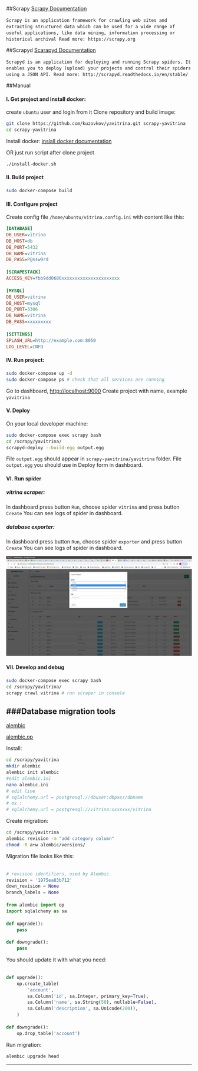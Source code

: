 ##Scrapy
[Scrapy Documentation](https://scrapy.readthedocs.io/en/latest/)

`Scrapy is an application framework for crawling web sites and extracting structured data which can be used
for a wide range of useful applications, like data mining, information processing or historical archival
Read more: https://scrapy.org`

##Scrapyd
[Scarapyd Documentation](https://scrapyd.readthedocs.io/en/stable/)

`Scrapyd is an application for deploying and running Scrapy spiders. It enables you to deploy (upload) your
projects and control their spiders using a JSON API.
Read more: http://scrapyd.readthedocs.io/en/stable/`

##Manual
 
#### I. Get project and install docker: 
create `ubuntu` user and login from it
Clone repository and build image:
```bash
git clone https://github.com/kuzovkov/yavitrina.git scrapy-yavitrina
cd scrapy-yavitrina
```

Install docker: [inslall docker documentation](https://docs.docker.com/install/linux/docker-ce/ubuntu/)

OR just run script after clone project
```bash
./install-docker.sh
```

#### II. Build project

```bash
sudo docker-compose build
```

#### III. Configure project

Create config file `/home/ubuntu/vitrina.config.ini`
with content like this:

```ini
[DATABASE]
DB_USER=vitrina
DB_HOST=db
DB_PORT=5432
DB_NAME=vitrina
DB_PASS=P@ssw0rd

[SCRAPESTACK]
ACCESS_KEY=fbb9dd0686xxxxxxxxxxxxxxxxxxxxxx

[MYSQL]
DB_USER=vitrina
DB_HOST=mysql
DB_PORT=3306
DB_NAME=vitrina
DB_PASS=xxxxxxxxx

[SETTINGS]
SPLASH_URL=http://example.com:8050
LOG_LEVEL=INFO

```
 
#### IV. Run project:
    
```bash
sudo docker-compose up -d
sudo docker-compose ps # check that all services are running
```
Go to dashboard, [http://localhost:9000](http://localhost:9000)
Create project with name, example `yavitrina`

#### V. Deploy
On your local developer machine: 
```bash
sudo docker-compose exec scrapy bash
cd /scrapy/yavitrina/
scrapyd-deploy --build-egg output.egg
```
File `output.egg` should appear in `scrapy-yavitrina/yavitrina` folder.
File `output.egg` you should use in Deploy form in dashboard.

#### VI. Run spider

##### vitrina scraper:
In dashboard press button `Run`, choose spider `vitrina` and press button `Create`
You can see logs of spider in dashboard.

##### database exporter:
In dashboard press button `Run`, choose spider `exporter` and press button `Create`
You can see logs of spider in dashboard.

![run spider](screen1.png?raw=true)



#### VII. Develop and debug
```bash
sudo docker-compose exec scrapy bash
cd /scrapy/yavitrina/
scrapy crawl vitrina # run scraper in console
```

###Database migration tools
------------------------------
[alembic](https://alembic.sqlalchemy.org/en/latest/tutorial.html)

[alembic.op](https://alembic.sqlalchemy.org/en/latest/ops.html)


Install:
```bash
cd /scrapy/yavitrina
mkdir alembic
alembic init alembic
#edit alembic.ini
nano alembic.ini
# edit line 
# sqlalchemy.url = postgresql://dbuser:dbpass/dbname
# ex.:
# sqlalchemy.url = postgresql://vitrina:xxxxxxx/vitrina
```

Create migration:
```bash
cd /scrapy/yavitrina
alembic revision -m "add category column"
chmod -R a+w alembic/versions/
```

Migration file looks like this:

```python

# revision identifiers, used by Alembic.
revision = '1975ea83b712'
down_revision = None
branch_labels = None

from alembic import op
import sqlalchemy as sa

def upgrade():
    pass

def downgrade():
    pass
```

You should update it with what you need:

```python

def upgrade():
    op.create_table(
        'account',
        sa.Column('id', sa.Integer, primary_key=True),
        sa.Column('name', sa.String(50), nullable=False),
        sa.Column('description', sa.Unicode(200)),
    )

def downgrade():
    op.drop_table('account')
```

Run migration:
```bash
alembic upgrade head
```

------------------------------







